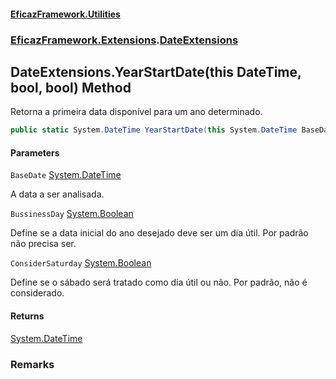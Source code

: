 #### [EficazFramework.Utilities](EficazFrameworkUtilities.md 'EficazFramework Utilities')
### [EficazFramework.Extensions](EficazFrameworkUtilities.md#EficazFramework.Extensions 'EficazFramework.Extensions').[DateExtensions](EficazFramework.Extensions/DateExtensions.md 'EficazFramework.Extensions.DateExtensions')

## DateExtensions.YearStartDate(this DateTime, bool, bool) Method

Retorna a primeira data disponível para um ano determinado.

```csharp
public static System.DateTime YearStartDate(this System.DateTime BaseDate, bool BussinessDay=false, bool ConsiderSaturday=false);
```
#### Parameters

<a name='EficazFramework.Extensions.DateExtensions.YearStartDate(thisSystem.DateTime,bool,bool).BaseDate'></a>

`BaseDate` [System.DateTime](https://docs.microsoft.com/en-us/dotnet/api/System.DateTime 'System.DateTime')

A data a ser analisada.

<a name='EficazFramework.Extensions.DateExtensions.YearStartDate(thisSystem.DateTime,bool,bool).BussinessDay'></a>

`BussinessDay` [System.Boolean](https://docs.microsoft.com/en-us/dotnet/api/System.Boolean 'System.Boolean')

Define se a data inicial do ano desejado deve ser um dia útil. Por padrão não precisa ser.

<a name='EficazFramework.Extensions.DateExtensions.YearStartDate(thisSystem.DateTime,bool,bool).ConsiderSaturday'></a>

`ConsiderSaturday` [System.Boolean](https://docs.microsoft.com/en-us/dotnet/api/System.Boolean 'System.Boolean')

Define se o sábado será tratado como dia útil ou não. Por padrão, não é considerado.

#### Returns
[System.DateTime](https://docs.microsoft.com/en-us/dotnet/api/System.DateTime 'System.DateTime')

### Remarks